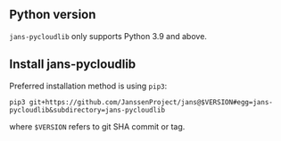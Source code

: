 ## Python version

`jans-pycloudlib` only supports Python 3.9 and above.

## Install jans-pycloudlib

Preferred installation method is using `pip3`:

    pip3 git+https://github.com/JanssenProject/jans@$VERSION#egg=jans-pycloudlib&subdirectory=jans-pycloudlib

where ``$VERSION`` refers to git SHA commit or tag.
